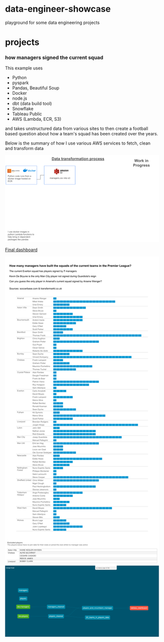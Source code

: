 # data-engineer-showcase
playground for some data engineering projects

# projects

### how managers signed the current squad
This example uses
- Python
- pyspark
- Pandas, Beautiful Soup
- Docker
- node.js
- dbt (data build tool)
- Snowflake
- Tableau Public
- AWS (Lambda, ECR, S3)

and takes unstructured data from various sites to then create a football based question about how a team's squad has been created over the years.

Below is the summary of how I use various AWS services to fetch, clean and transform data

![aws](/aws.png?raw=true "aws")

[Final dashboard](https://public.tableau.com/app/profile/danjpharrington/viz/number_of_players_per_manager/Squads)

![dashboard](/Squads.png?raw=true "Tableau Dashboard")
![dag](/dbt_dag.png?raw=true "DBT DAG")


